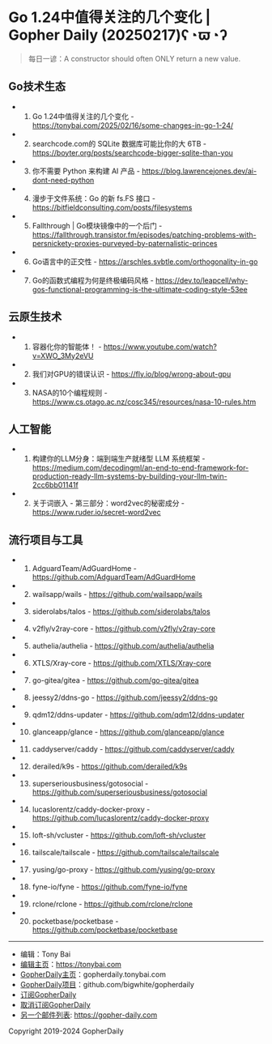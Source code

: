 # Go 1.24中值得关注的几个变化 | Gopher Daily (20250217)ʕ◔ϖ◔ʔ

>每日一谚：A constructor should often ONLY return a new value.

## Go技术生态


- 1. Go 1.24中值得关注的几个变化 - https://tonybai.com/2025/02/16/some-changes-in-go-1-24/

- 2. searchcode.com的 SQLite 数据库可能比你的大 6TB - https://boyter.org/posts/searchcode-bigger-sqlite-than-you

- 3. 你不需要 Python 来构建 AI 产品 - https://blog.lawrencejones.dev/ai-dont-need-python

- 4. 漫步于文件系统：Go 的新 fs.FS 接口 - https://bitfieldconsulting.com/posts/filesystems

- 5. Fallthrough | Go模块镜像中的一个后门 - https://fallthrough.transistor.fm/episodes/patching-problems-with-persnickety-proxies-purveyed-by-paternalistic-princes

- 6. Go语言中的正交性 - https://arschles.svbtle.com/orthogonality-in-go

- 7. Go的函数式编程为何是终极编码风格 - https://dev.to/leapcell/why-gos-functional-programming-is-the-ultimate-coding-style-53ee


## 云原生技术


- 1. 容器化你的智能体！ - https://www.youtube.com/watch?v=XWO_3My2eVU

- 2. 我们对GPU的错误认识 - https://fly.io/blog/wrong-about-gpu

- 3. NASA的10个编程规则 - https://www.cs.otago.ac.nz/cosc345/resources/nasa-10-rules.htm


## 人工智能


- 1. 构建你的LLM分身：端到端生产就绪型 LLM 系统框架 - https://medium.com/decodingml/an-end-to-end-framework-for-production-ready-llm-systems-by-building-your-llm-twin-2cc6bb01141f

- 2. 关于词嵌入 - 第三部分：word2vec的秘密成分 - https://www.ruder.io/secret-word2vec


## 流行项目与工具


- 1. AdguardTeam/AdGuardHome - https://github.com/AdguardTeam/AdGuardHome

- 2. wailsapp/wails - https://github.com/wailsapp/wails

- 3. siderolabs/talos - https://github.com/siderolabs/talos

- 4. v2fly/v2ray-core - https://github.com/v2fly/v2ray-core

- 5. authelia/authelia - https://github.com/authelia/authelia

- 6. XTLS/Xray-core - https://github.com/XTLS/Xray-core

- 7. go-gitea/gitea - https://github.com/go-gitea/gitea

- 8. jeessy2/ddns-go - https://github.com/jeessy2/ddns-go

- 9. qdm12/ddns-updater - https://github.com/qdm12/ddns-updater

- 10. glanceapp/glance - https://github.com/glanceapp/glance

- 11. caddyserver/caddy - https://github.com/caddyserver/caddy

- 12. derailed/k9s - https://github.com/derailed/k9s

- 13. superseriousbusiness/gotosocial - https://github.com/superseriousbusiness/gotosocial

- 14. lucaslorentz/caddy-docker-proxy - https://github.com/lucaslorentz/caddy-docker-proxy

- 15. loft-sh/vcluster - https://github.com/loft-sh/vcluster

- 16. tailscale/tailscale - https://github.com/tailscale/tailscale

- 17. yusing/go-proxy - https://github.com/yusing/go-proxy

- 18. fyne-io/fyne - https://github.com/fyne-io/fyne

- 19. rclone/rclone - https://github.com/rclone/rclone

- 20. pocketbase/pocketbase - https://github.com/pocketbase/pocketbase


----

- 编辑：Tony Bai
- [编辑主页](https://tonybai.com)：https://tonybai.com
- [GopherDaily主页](https://gopherdaily.tonybai.com)：gopherdaily.tonybai.com
- [GopherDaily项目](https://github.com/bigwhite/gopherdaily)：github.com/bigwhite/gopherdaily
- [订阅GopherDaily](https://gopherdaily.tonybai.com/subscribe)
- [取消订阅GopherDaily](https://gopherdaily.tonybai.com/unsubscribe)
- [另一个邮件列表](https://gopher-daily.com): https://gopher-daily.com

Copyright 2019-2024 GopherDaily
